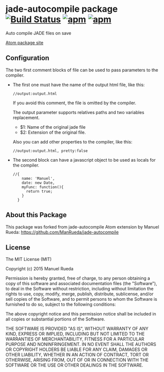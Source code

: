 # jade-autocompile package [![Build Status](https://travis-ci.org/ManRueda/jade-autocompile.svg?branch=master)](https://travis-ci.org/ManRueda/jade-autocompile) [![apm](https://img.shields.io/apm/dm/jade-autocompile.svg)](https://atom.io/packages/jade-autocompile) [![apm](https://img.shields.io/apm/v/jade-autocompile.svg)](https://atom.io/packages/jade-autocompile)


Auto compile JADE files on save

[Atom package site](https://atom.io/packages/jade-autocompile)

## Configuration
The two first comment blocks of file can be used to pass parameters to the compiler.

* The first one must have the name of the output html file, like this:

  ```jade
  //output:output.html
  ```
  If you avoid this comment, the file is omitted by the compiler.

  The output parameter supports relatives paths and two variables replacement.
  * $1: Name of the original jade file
  * $2: Extension of the original file.

  Also you can add other properties to the compiler, like this:
  ```jade
  //output:output.html, pretty:false
  ```

* The second block can have a javascript object to be used as locals for the compiler.

  ```jade
  //{
      name: 'Manuel',
      date: new Date,
      myFunc: function(){
        return true;
      }
    }
  ```
## About this Package

This package was forked from jade-autocompile Atom extension by Manuel Rueda: https://github.com/ManRueda/jade-autocompile
  
## License
  The MIT License (MIT)

  Copyright (c) 2015 Manuel Rueda

  Permission is hereby granted, free of charge, to any person obtaining a copy
  of this software and associated documentation files (the "Software"), to deal
  in the Software without restriction, including without limitation the rights
  to use, copy, modify, merge, publish, distribute, sublicense, and/or sell
  copies of the Software, and to permit persons to whom the Software is
  furnished to do so, subject to the following conditions:

  The above copyright notice and this permission notice shall be included in all
  copies or substantial portions of the Software.

  THE SOFTWARE IS PROVIDED "AS IS", WITHOUT WARRANTY OF ANY KIND, EXPRESS OR
  IMPLIED, INCLUDING BUT NOT LIMITED TO THE WARRANTIES OF MERCHANTABILITY,
  FITNESS FOR A PARTICULAR PURPOSE AND NONINFRINGEMENT. IN NO EVENT SHALL THE
  AUTHORS OR COPYRIGHT HOLDERS BE LIABLE FOR ANY CLAIM, DAMAGES OR OTHER
  LIABILITY, WHETHER IN AN ACTION OF CONTRACT, TORT OR OTHERWISE, ARISING FROM,
  OUT OF OR IN CONNECTION WITH THE SOFTWARE OR THE USE OR OTHER DEALINGS IN THE
  SOFTWARE.

